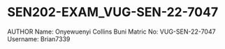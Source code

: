 # SEN202-EXAM_VUG-SEN-22-7047
AUTHOR
Name: Onyewuenyi Collins Buni
Matric No: VUG-SEN-22-7047
Username: Brian7339
